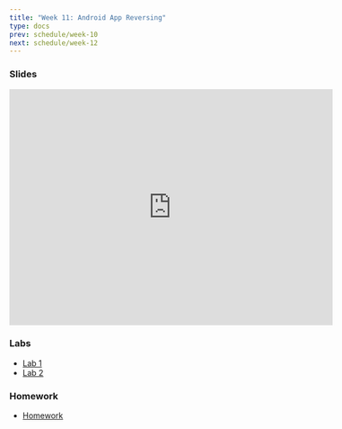 ```yaml
---
title: "Week 11: Android App Reversing"
type: docs
prev: schedule/week-10
next: schedule/week-12
---
```


### Slides

<iframe src="https://slides.com/chasekanipe/week-10/embed" width="576" height="420" title="Week 9" scrolling="no" frameborder="0" webkitallowfullscreen mozallowfullscreen allowfullscreen></iframe>

### Labs

- [Lab 1](lab-1/)
- [Lab 2](lab-2/)

### Homework

- [Homework](hw/)
